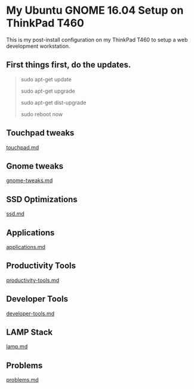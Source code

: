 # My Ubuntu GNOME 16.04 Setup on ThinkPad T460
This is my post-install configuration on my ThinkPad T460 to setup a web development workstation.

## First things first, do the updates.
> sudo apt-get update
>
> sudo apt-get upgrade
>
> sudo apt-get dist-upgrade
>
> sudo reboot now

## Touchpad tweaks
[touchpad.md](touchpad.md)
## Gnome tweaks
[gnome-tweaks.md](gnome-tweaks.md)
## SSD Optimizations
[ssd.md](ssd.md)
## Applications
[applications.md](applications.md)
## Productivity Tools
[productivity-tools.md](productivity-tools.md)
## Developer Tools
[developer-tools.md](developer-tools.md)
## LAMP Stack
[lamp.md](lamp.md)
## Problems
[problems.md](problems.md)

